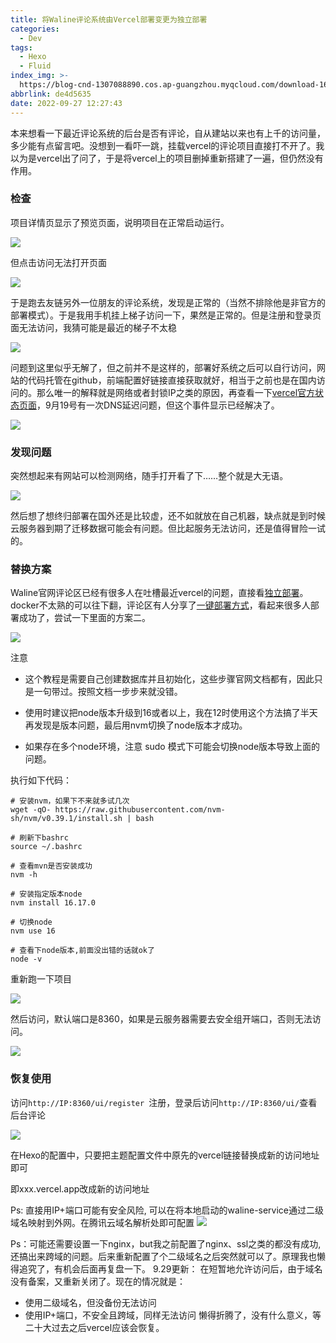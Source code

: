 ```yaml
---
title: 将Waline评论系统由Vercel部署变更为独立部署
categories:
  - Dev
tags:
  - Hexo
  - Fluid
index_img: >-
  https://blog-cnd-1307088890.cos.ap-guangzhou.myqcloud.com/download-16601251561781.png
abbrlink: de4d5635
date: 2022-09-27 12:27:43
---
```


<!-- more -->
<!-- categories:Dev、Ops、Study、Sth、News、work-->
<!-- tags: 
Python、MySQL、LeetCode、机器学习、Linux、Big Data、Java、BlockChain、Docker、Web 、分布式、
Maven、数据结构、JVM、JavaScript、Crontab、Shell、Ubuntu、VPN、NodeJS、String、VM、Hadoop、
Life、树莓派、Git、Hexo、算法、运维、网络、看法、电影、美学、写作、哲学、文档、绘画、前端、
历史、政治、社会、
 -->
本来想看一下最近评论系统的后台是否有评论，自从建站以来也有上千的访问量，多少能有点留言吧。没想到一看吓一跳，挂载vercel的评论项目直接打不开了。我以为是vercel出了问了，于是将vercel上的项目删掉重新搭建了一遍，但仍然没有作用。

### 检查

项目详情页显示了预览页面，说明项目在正常启动运行。

![](https://blog-cnd-1307088890.cos.ap-guangzhou.myqcloud.com/image-20220921174009881.png)

但点击访问无法打开页面

![](https://blog-cnd-1307088890.cos.ap-guangzhou.myqcloud.com/image-20220921174156739.png)

于是跑去友链另外一位朋友的评论系统，发现是正常的（当然不排除他是非官方的部署模式）。于是我用手机挂上梯子访问一下，果然是正常的。但是注册和登录页面无法访问，我猜可能是最近的梯子不太稳



![](https://blog-cnd-1307088890.cos.ap-guangzhou.myqcloud.com/image-20220921174849398.png)

问题到这里似乎无解了，但之前并不是这样的，部署好系统之后可以自行访问，网站的代码托管在github，前端配置好链接直接获取就好，相当于之前也是在国内访问的。那么唯一的解释就是网络或者封锁IP之类的原因，再查看一下[vercel官方状态页面](https://www.vercel-status.com/)，9月19号有一次DNS延迟问题，但这个事件显示已经解决了。

![](https://blog-cnd-1307088890.cos.ap-guangzhou.myqcloud.com/image-20220921180001490.png)

### 发现问题

突然想起来有网站可以检测网络，随手打开看了下……整个就是大无语。

![](https://blog-cnd-1307088890.cos.ap-guangzhou.myqcloud.com/image-20220921180538836.png)

然后想了想终归部署在国外还是比较虚，还不如就放在自己机器，缺点就是到时候云服务器到期了迁移数据可能会有问题。但比起服务无法访问，还是值得冒险一试的。

### 替换方案

Waline官网评论区已经有很多人在吐槽最近vercel的问题，直接看[独立部署](https://waline.js.org/guide/server/vps-deploy.html)。docker不太熟的可以往下翻，评论区有人分享了[一键部署方式](https://www.tj520.top/views/articles/back-end/waline-service.html#%E6%96%B9%E6%A1%88%E4%BA%8C-%E5%BC%BA%E7%83%88%E6%8E%A8%E8%8D%90)，看起来很多人部署成功了，尝试一下里面的方案二。



![](https://blog-cnd-1307088890.cos.ap-guangzhou.myqcloud.com/image-20220927115531247.png)

注意

* 这个教程是需要自己创建数据库并且初始化，这些步骤官网文档都有，因此只是一句带过。按照文档一步步来就没错。

* 使用时建议把node版本升级到16或者以上，我在12时使用这个方法搞了半天再发现是版本问题，最后用nvm切换了node版本才成功。

* 如果存在多个node环境，注意 sudo 模式下可能会切换node版本导致上面的问题。

执行如下代码：

```
# 安装nvm，如果下不来就多试几次
wget -qO- https://raw.githubusercontent.com/nvm-sh/nvm/v0.39.1/install.sh | bash

# 刷新下bashrc
source ~/.bashrc

# 查看mvn是否安装成功
nvm -h 

# 安装指定版本node
nvm install 16.17.0

# 切换node
nvm use 16

# 查看下node版本,前面没出错的话就ok了
node -v
```



重新跑一下项目

![](https://blog-cnd-1307088890.cos.ap-guangzhou.myqcloud.com/image-20220927120547770.png)

然后访问，默认端口是8360，如果是云服务器需要去安全组开端口，否则无法访问。

![](https://blog-cnd-1307088890.cos.ap-guangzhou.myqcloud.com/image-20220927120647226.png)

### 恢复使用

访问`http://IP:8360/ui/register `注册，登录后访问`http://IP:8360/ui/`查看后台评论

![](https://blog-cnd-1307088890.cos.ap-guangzhou.myqcloud.com/image-20220927121611870.png)



在Hexo的配置中，只要把主题配置文件中原先的vercel链接替换成新的访问地址即可

即xxx.vercel.app改成新的访问地址

Ps: 直接用IP+端口可能有安全风险, 可以在将本地启动的waline-service通过二级域名映射到外网。在腾讯云域名解析处即可配置
![](https://blog-cnd-1307088890.cos.ap-guangzhou.myqcloud.com/image-20220928175104583.png)

Ps：可能还需要设置一下nginx，but我之前配置了nginx、ssl之类的都没有成功,还搞出来跨域的问题。后来重新配置了个二级域名之后突然就可以了。原理我也懒得追究了，有机会后面再复盘一下。
9.29更新：
在短暂地允许访问后，由于域名没有备案，又重新关闭了。现在的情况就是：
* 使用二级域名，但没备份无法访问
* 使用IP+端口，不安全且跨域，同样无法访问
懒得折腾了，没有什么意义，等二十大过去之后vercel应该会恢复。
